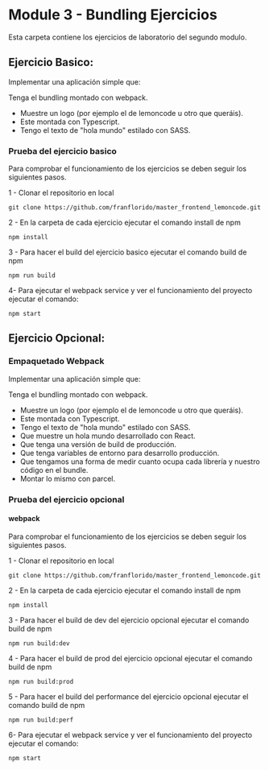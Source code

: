 # Module 3 - Bundling Ejercicios

Esta carpeta contiene los ejercicios de laboratorio del segundo modulo.

## Ejercicio Basico: 

Implementar una aplicación simple que:

Tenga el bundling montado con webpack.
* Muestre un logo (por ejemplo el de lemoncode u otro que queráis).
* Este montada con Typescript.
* Tengo el texto de "hola mundo" estilado con SASS.

### Prueba del ejercicio basico

Para comprobar el funcionamiento de los ejercicios se deben seguir los siguientes pasos.

1 - Clonar el repositorio en local

```
git clone https://github.com/franflorido/master_frontend_lemoncode.git
```

2 - En la carpeta de cada ejercicio ejecutar el comando install de npm

```
npm install
```

3 - Para hacer el build del ejercicio basico ejecutar el comando build de npm

```
npm run build 
```

4- Para ejecutar el webpack service y ver el funcionamiento del proyecto ejecutar el comando:

```
npm start
```


## Ejercicio Opcional:


### Empaquetado Webpack

Implementar una aplicación simple que:

Tenga el bundling montado con webpack.
* Muestre un logo (por ejemplo el de lemoncode u otro que queráis).
* Este montada con Typescript.
* Tengo el texto de "hola mundo" estilado con SASS.
* Que muestre un hola mundo desarrollado con React.
* Que tenga una versión de build de producción.
* Que tenga variables de entorno para desarrollo producción.
* Que tengamos una forma de medir cuanto ocupa cada librería y nuestro código en el bundle.
* Montar lo mismo con parcel.


### Prueba del ejercicio opcional


#### webpack

Para comprobar el funcionamiento de los ejercicios se deben seguir los siguientes pasos.

1 - Clonar el repositorio en local

```
git clone https://github.com/franflorido/master_frontend_lemoncode.git
```

2 - En la carpeta de cada ejercicio ejecutar el comando install de npm

```
npm install
```

3 - Para hacer el build de dev del ejercicio opcional ejecutar el comando build de npm

```
npm run build:dev
```

4 - Para hacer el build de prod del ejercicio opcional ejecutar el comando build de npm

```
npm run build:prod
```

5 - Para hacer el build del performance del ejercicio opcional ejecutar el comando build de npm

```
npm run build:perf
```

6- Para ejecutar el webpack service y ver el funcionamiento del proyecto ejecutar el comando:

```
npm start
```



